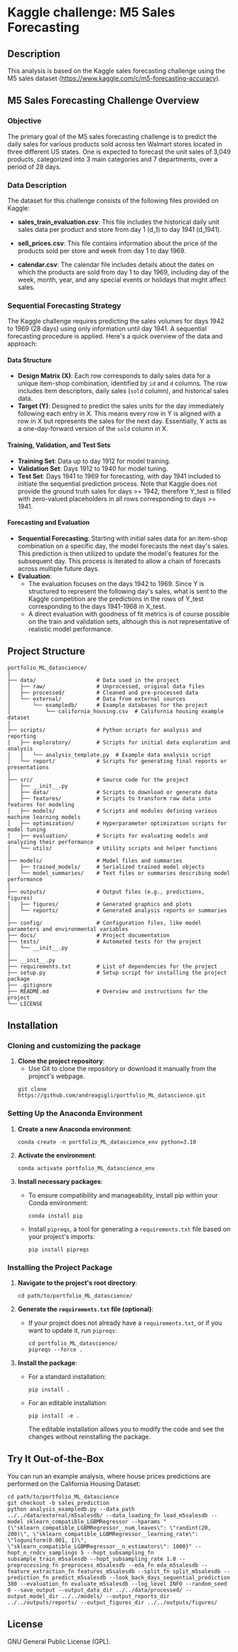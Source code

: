 # Kaggle challenge: M5 Sales Forecasting 

## Description
This analysis is based on the Kaggle sales forecasting challenge using the M5 sales dataset (https://www.kaggle.com/c/m5-forecasting-accuracy). 


## M5 Sales Forecasting Challenge Overview

### Objective

The primary goal of the M5 sales forecasting challenge is to predict the daily sales for various products sold across ten Walmart stores located in three different US states. 
One is expected to forecast the unit sales of 3,049 products, categorized into 3 main categories and 7 departments, over a period of 28 days. 


### Data Description

The dataset for this challenge consists of the following files provided on Kaggle:

- **sales_train_evaluation.csv**: This file includes the historical daily unit sales data per product and store from day 1 (d_1) to day 1941 (d_1941). 

- **sell_prices.csv**: This file contains information about the price of the products sold per store and week from day 1 to day 1969. 

- **calendar.csv**: The calendar file includes details about the dates on which the products are sold from day 1 to day 1969, including day of the week, month, year, and any special events or holidays that might affect sales. 


### Sequential Forecasting Strategy

The Kaggle challenge requires predicting the sales volumes for days 1942 to 1969 (28 days) using only information until day 1941.
A sequential forecasting procedure is applied. 
Here's a quick overview of the data and approach:

#### Data Structure
- **Design Matrix (X)**: Each row corresponds to daily sales data for a unique item-shop combination, identified by `id` and `d` columns. 
                         The row includes item descriptors, daily sales (`sold` column), and historical sales data.
- **Target (Y)**: Designed to predict the sales units for the day immediately following each entry in X. 
                  This means every row in Y is aligned with a row in X but represents the sales for the next day. 
                  Essentially, Y acts as a one-day-forward version of the `sold` column in X.

#### Training, Validation, and Test Sets
- **Training Set**: Data up to day 1912 for model training.
- **Validation Set**: Days 1912 to 1940 for model tuning.
- **Test Set**: Days 1941 to 1969 for forecasting, with day 1941 included to initiate the sequential prediction process.
                Note that Kaggle does not provide the ground truth sales for days >= 1942, therefore Y_test is filled with zero-valued placeholders in all rows corresponding to days >= 1941.

#### Forecasting and Evaluation
- **Sequential Forecasting**: Starting with initial sales data for an item-shop combination on a specific day, the model forecasts the next day's sales. 
                              This prediction is then utilized to update the model's features for the subsequent day. 
                              This process is iterated to allow a chain of forecasts across multiple future days. 
- **Evaluation**: 
  - The evaluation focuses on the days 1942 to 1969. Since Y is structured to represent the following day's sales, what is sent to the Kaggle competition are the predictions in the rows of Y_test corresponding to the days 1941-1968 in X_test.
  - A direct evaluation with goodness of fit metrics is of course possible on the train and validation sets, although this is not representative of realistic model performance.


## Project Structure

```
portfolio_ML_datascience/
│
├── data/                   # Data used in the project
│   ├── raw/                # Unprocessed, original data files
│   ├── processed/          # Cleaned and pre-processed data
│   └── external/           # Data from external sources
│       └── exampledb/      # Example databases for the project
│           └── california_housing.csv  # California housing example dataset
│
├── scripts/                # Python scripts for analysis and reporting
│   ├── exploratory/        # Scripts for initial data exploration and analysis
│   │   └── analysis_template.py  # Example data analysis script
│   └── report/             # Scripts for generating final reports or presentations
│
├── src/                    # Source code for the project
│   ├── __init__.py
│   ├── data/               # Scripts to download or generate data
│   ├── features/           # Scripts to transform raw data into features for modeling
│   ├── models/             # Scripts and modules defining various machine learning models
│   ├── optimization/       # Hyperparameter optimization scripts for model tuning
│   ├── evaluation/         # Scripts for evaluating models and analyzing their performance
│   └── utils/              # Utility scripts and helper functions
│
├── models/                 # Model files and summaries
│   ├── trained_models/     # Serialized trained model objects
│   └── model_summaries/    # Text files or summaries describing model performance
│
├── outputs/                # Output files (e.g., predictions, figures)
│   ├── figures/            # Generated graphics and plots
│   └── reports/            # Generated analysis reports or summaries
│
├── config/                 # Configuration files, like model parameters and environmental variables
├── docs/                   # Project documentation
├── tests/                  # Automated tests for the project
│   └── __init__.py
│
├── __init__.py	        		        
├── requirements.txt        # List of dependencies for the project
├── setup.py                # Setup script for installing the project package
├── .gitignore	
├── README.md               # Overview and instructions for the project	
└── LICENSE
```

## Installation

### Cloning and customizing the package

1. **Clone the project repository**:
	- Use Git to clone the repository or download it manually from the project's webpage.
	```
	git clone https://github.com/andreagigli/portfolio_ML_datascience.git
	```


### Setting Up the Anaconda Environment

1. **Create a new Anaconda environment**:
    ```
    conda create -n portfolio_ML_datascience_env python=3.10
    ```

2. **Activate the environment**:
    ```
    conda activate portfolio_ML_datascience_env
    ```

3. **Install necessary packages**:
    - To ensure compatibility and manageability, install pip within your Conda environment:
      ```
      conda install pip
      ```
    - Install `pipreqs`, a tool for generating a `requirements.txt` file based on your project's imports:
      ```
      pip install pipreqs
      ```

### Installing the Project Package

1. **Navigate to the project's root directory**:
      ```
	  cd path/to/portfolio_ML_datascience/
      ```

2. **Generate the `requirements.txt` file (optional)**:
    - If your project does not already have a `requirements.txt`, or if you want to update it, run `pipreqs`:
      ```
	  cd portfolio_ML_datascience/
      pipreqs --force . 
      ```

3. **Install the package**:
    - For a standard installation:
      ```
      pip install .
      ```
    - For an editable installation:
      ```
      pip install -e .
      ```
      The editable installation allows you to modify the code and see the changes without reinstalling the package.
	  

## Try It Out-of-the-Box

You can run an example analysis, where house prices predictions are performed on the California Housing Dataset:

```
cd path/to/portfolio_ML_datascience 
git checkout -b sales_prediction
python analysis_exampledb.py --data_path ../../data/external/m5salesdb/ --data_loading_fn load_m5salesdb --model sklearn_compatible_LGBMRegressor --hparams "{\"sklearn_compatible_LGBMRegressor__num_leaves\": \"randint(20, 200)\", \"sklearn_compatible_LGBMRegressor__learning_rate\": \"loguniform(0.001, 1)\", \"sklearn_compatible_LGBMRegressor__n_estimators\": 1000}" --hopt_n_rndcv_samplings 5 --hopt_subsampling_fn subsample_train_m5salesdb --hopt_subsampling_rate 1.0 --preprocessing_fn preprocess_m5salesdb --eda_fn eda_m5salesdb --feature_extraction_fn features_m5salesdb --split_fn split_m5salesdb --prediction_fn predict_m5salesdb --look_back_days_sequential_prediction 380 --evaluation_fn evaluate_m5salesdb --log_level INFO --random_seed 0 --save_output --output_data_dir ../../data/processed/ --output_model_dir ../../models/ --output_reports_dir ../../outputs/reports/ --output_figures_dir ../../outputs/figures/
```


## License

GNU General Public License (GPL).
